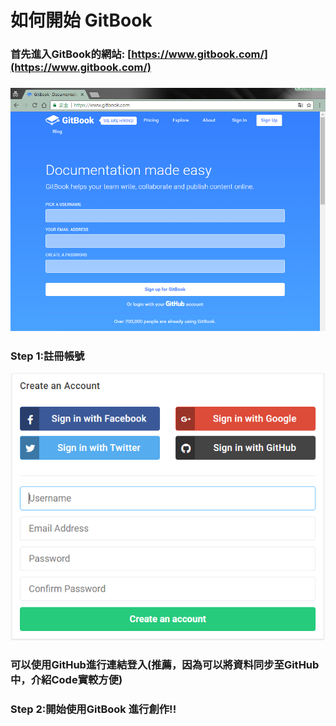 # 如何開始 GitBook

### 首先進入GitBook的網站: [https://www.gitbook.com/](https://www.gitbook.com/) 

### ![](/assets/1_0_Homepage.png)

### Step 1:註冊帳號

![](/assets/1_1_sign.png)

### 可以使用GitHub進行連結登入\(推薦，因為可以將資料同步至GitHub中，介紹Code實較方便\)

### Step 2:開始使用GitBook 進行創作!!



